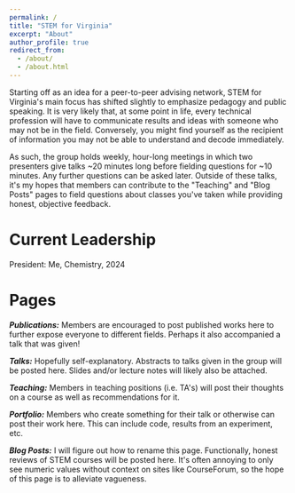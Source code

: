 ```yaml
---
permalink: /
title: "STEM for Virginia"
excerpt: "About"
author_profile: true
redirect_from: 
  - /about/
  - /about.html
---
```


Starting off as an idea for a peer-to-peer advising network, STEM for Virginia's main focus has shifted slightly to emphasize pedagogy and public speaking. It is very likely that, at some point in life, every technical profession will have to communicate results and ideas with someone who may not be in the field. Conversely, you might find yourself as the recipient of information you may not be able to understand and decode immediately. 

As such, the group holds weekly, hour-long meetings in which two presenters give talks ~20 minutes long before fielding questions for ~10 minutes. Any further questions can be asked later. Outside of these talks, it's my hopes that members can contribute to the "Teaching" and "Blog Posts" pages to field questions about classes you've taken while providing honest, objective feedback.

Current Leadership
======
President: Me, Chemistry, 2024

Pages
======
***Publications:*** Members are encouraged to post published works here to further expose everyone to different fields. Perhaps it also accompanied a talk that was given!

***Talks:*** Hopefully self-explanatory. Abstracts to talks given in the group will be posted here. Slides and/or lecture notes will likely also be attached.

***Teaching:*** Members in teaching positions (i.e. TA's) will post their thoughts on a course as well as recommendations for it.

***Portfolio:*** Members who create something for their talk or otherwise can post their work here. This can include code, results from an experiment, etc.

***Blog Posts:*** I will figure out how to rename this page. Functionally, honest reviews of STEM courses will be posted here. It's often annoying to only see numeric values without context on sites like CourseForum, so the hope of this page is to alleviate vagueness.
